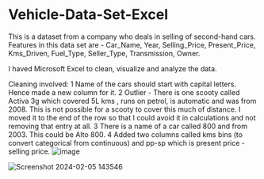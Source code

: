 # Vehicle-Data-Set-Excel

This is a dataset from a company who deals in selling of second-hand cars. Features in this data set are - Car_Name, Year, Selling_Price,	Present_Price, Kms_Driven, Fuel_Type, Seller_Type, Transmission, Owner.

I haved Microsoft Excel to clean, visualize and analyze the data.

Cleaning involved: 
1	Name of the cars should start with capital letters. Hence made a new column for it.
2	Outlier - There is one scooty called Activa 3g which covered 5L kms , runs on petrol, is automatic and was from 2008. This is not possible for a scooty to cover this much of distance. I moved it to the end of the row so that I could avoid it in calculations and not removing that entry at all.
3	There is a name of a car called 800 and from 2003. This could be Alto 800.
4	Added two columns called kms bins (to convert categorical from continuous) and pp-sp which is present price - selling price.
![image](https://github.com/kanishkagargg/Vehicle-Data-Set-Excel/assets/140965958/37850ec1-b9fe-4112-accf-5c49f7def11f)



![Screenshot 2024-02-05 143546](https://github.com/kanishkagargg/Vehicle-Data-Set-Excel/assets/140965958/45b83732-1782-4a20-9c7e-482911239454)
